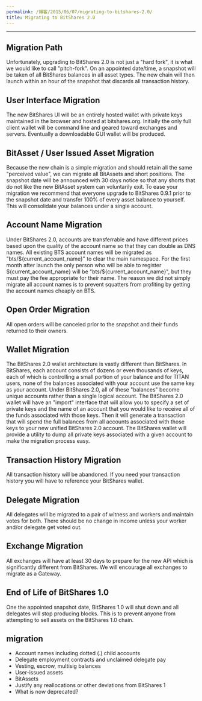 ```yaml
---
permalink: /博客/2015/06/07/migrating-to-bitshares-2.0/
title: Migrating to BitShares 2.0
---
```


--------

## Migration Path
Unfortunately, upgrading to BitShares 2.0 is not just a "hard fork", it is what we would like to call "pitch-fork".  On
an appointed date/time, a snapshot will be taken of all BitShares balances in all asset types.  The new chain will then
launch within an hour of the snapshot that discards all transaction history.

## User Interface Migration
The new BitShares UI will be an entirely hosted wallet with private keys maintained in the browser and hosted at
bitshares.org.  Initially the only full client wallet will be command line and geared toward exchanges and servers.
Eventually a downloadable GUI wallet will be produced.

## BitAsset / User Issued Asset Migration
Because the new chain is a simple migration and should retain all the same "perceived value", we can migrate all
BitAssets and short positions.  The snapshot date will be announced with 30 days notice so that any shorts that do not
like the new BitAsset system can voluntarily exit.    To ease your migration we recommend that everyone upgrade to
BitShares 0.9.1 prior to the snapshot date and transfer 100% of every asset balance to yourself.  This will consolidate
your balances under a single account.

## Account Name Migration
Under BitShares 2.0, accounts are transferrable and have different prices based upon the quality of the account name so that
they can double as DNS names.   All existing BTS account names will be migrated as "bts/${current_account_name}" to
clear the main namespace.  For the first month after launch the only person who will be able to register
${current_account_name} will be "bts/${current_account_name}", but they must pay the fee appropriate for their name.
The reason we did not simply migrate all account names is to prevent squatters from profiting by getting the account
names cheaply on BTS.

## Open Order Migration
All open orders will be canceled prior to the snapshot and their funds returned to their owners.

## Wallet Migration
The BitShares 2.0 wallet architecture is vastly different than BitShares.  In BitShares, each account consists of dozens or
even thousands of keys, each of which is controlling a small portion of your balance and for TITAN users, none of the
balances associated with your account use the same key as your account.  Under BitShares 2.0, all of these "balances" become
unique accounts rather than a single logical account.    The BitShares 2.0 wallet will have an "import" interface that will
allow you to specify a set of private keys and the name of an account that you would like to receive all of the funds
associated with those keys.   Then it will generate a transaction that will spend the full balances from all accounts
associated with those keys to your new unified BitShares 2.0 account.    The BitShares wallet will provide a utility to dump
all private keys associated with a given account to make the migration process easy.

## Transaction History Migration
All transaction history will be abandoned.  If you need your transaction history you will have to reference your
BitShares wallet.

## Delegate Migration
All delegates will be migrated to a pair of witness and workers and maintain votes for both.  There should be no change
in income unless your worker and/or delegate get voted out.

## Exchange Migration
All exchanges will have at least 30 days to prepare for the new API which is significantly different from BitShares.  We
will encourage all exchanges to migrate as a Gateway.

## End of Life of BitShares 1.0
One the appointed snapshot date, BitShares 1.0 will shut down and all delegates will stop producing blocks.  This is to
prevent anyone from attempting to sell assets on the BitShares 1.0 chain.

## migration
* Account names including dotted (.) child accounts
* Delegate employment contracts and unclaimed delegate pay
* Vesting, escrow, multisig balances
* User-issued assets
* BitAssets
* Justify any reallocations or other deviations from BitShares 1
* What is now deprecated?
